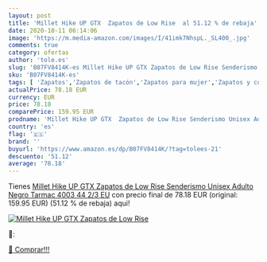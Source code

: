 ```yaml
---
layout: post
title: 'Millet Hike UP GTX  Zapatos de Low Rise  al 51.12 % de rebaja'
date: 2020-10-11 06:14:06
image: 'https://m.media-amazon.com/images/I/41imk7NhspL._SL400_.jpg'
comments: true
category: ofertas
author: 'tole.es'
slug: 'B07FV8414K-es Millet Hike UP GTX Zapatos de Low Rise Senderismo Unisex...'
sku: 'B07FV8414K-es'
tags: [ 'Zapatos','Zapatos de tacón','Zapatos para mujer','Zapatos y complementos','zapatos', ]
actualPrice: 78.18 EUR
currency: EUR
price: 78.18
comparePrice: 159.95 EUR
prodname: 'Millet Hike UP GTX  Zapatos de Low Rise Senderismo Unisex Adulto  Negro  Tarmac 4003   44 2/3 EU'
country: 'es'
flag: '🇪🇸'
brand: ''
buyurl: 'https://www.amazon.es/dp/B07FV8414K/?tag=tolees-21'
descuento: '51.12'
average: '78.18'
---
```


Tienes [Millet Hike UP GTX  Zapatos de Low Rise Senderismo Unisex Adulto  Negro  Tarmac 4003   44 2/3 EU](https://www.amazon.es/dp/B07FV8414K/?tag=tolees-21) con precio final de  78.18 EUR (original: 159.95 EUR) (51.12 %  de rebaja) aqui!

[![Millet Hike UP GTX  Zapatos de Low Rise ](https://m.media-amazon.com/images/I/41imk7NhspL._SL400_.jpg)](https://www.amazon.es/dp/B07FV8414K/?tag=tolees-21)

🔎:


[🛒 Comprar!!!](https://www.amazon.es/dp/B07FV8414K/?tag=tolees-21)
